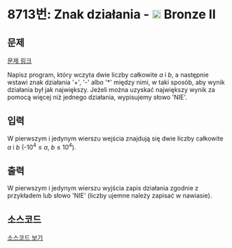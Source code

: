 # 8713번: Znak działania - <img src="https://static.solved.ac/tier_small/4.svg" style="height:20px" /> Bronze II

<!-- performance -->

<!-- 문제 제출 후 깃허브에 푸시를 했을 때 제출한 코드의 성능이 입력될 공간입니다.-->

<!-- end -->

## 문제

[문제 링크](https://boj.kr/8713)


<p>Napisz program, który wczyta dwie liczby całkowite <em>a</em>&nbsp;i <em>b</em>, a następnie wstawi znak działania '+', '-' albo '*' między nimi, w taki sposób, aby wynik działania był jak największy. Jeżeli można uzyskać największy wynik za pomocą więcej niż jednego działania, wypisujemy słowo 'NIE'.</p>



## 입력


<p>W pierwszym i jedynym wierszu wejścia znajdują się dwie liczby całkowite <em>a</em>&nbsp;i <em>b</em>&nbsp;(-10<sup>4</sup> ≤ <em>a</em>, <em>b</em> ≤ 10<sup>4</sup>).</p>



## 출력


<p>W pierwszym i jedynym wierszu wyjścia zapis działania zgodnie z przykładem lub słowo 'NIE' (liczby ujemne należy zapisać w nawiasie).</p>



## 소스코드

[소스코드 보기](Znak%20działania.py)